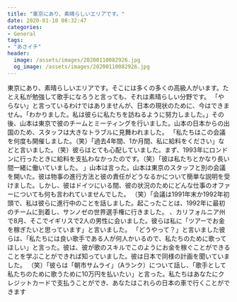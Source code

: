 ```yaml
---
title: "東京にあり、素晴らしいエリアです。"
date: 2020-01-10 08:32:47
categories:
- General
tags:
- "あさイチ"
header:
  image: /assets/images/20200110082926.jpg
  og_image: /assets/images/20200110082926.jpg
---
```


東京にあり、素晴らしいエリアです。そこには多くの多くの高級人がいます。たとえ私が勉強して歌手になろうと言っても、それは素晴らしい分野です。 「やらない」と言っているわけではありませんが、日本の現状のために、今はできません。「わかりました。私は彼らに私たちを訪ねるように努力しました。」その後、山本は東京で彼のチームとミーティングを行いました。山本の日本からの出国のため、スタッフは大きなトラブルに見舞われました。 「私たちはこの会議を何度も開催しました。（笑）「過去4年間、1か月間、私に給料をください」などと言いました。（笑）彼らはとても心配していました。まず、1993年にロンドンに行ったときに給料を支払わなかったのです。（笑）「彼は私たちとかなり長い間一緒に働いていました。 」山本は言った。山本は東京のスタッフと別の会議を開いた。彼は物事の進行方法と彼の責任がどうなるかについて簡単な説明を受けました。しかし、彼はドイツにいる間、彼の状況のためにどんな仕事のオファーについても何も言われていませんでした。 （笑）「会議は1991年末か1992年初頭で、私は彼らに進行中のことを話しました。起こったことは、1992年に最初のチームに到着し、サンノゼの世界選手権に行きました。 、カリフォルニア州で8月、そこでイギリスで2人の男性に会いました。彼らは私に「ツアーでお金を稼ぎたいと思っています」と言いました。 「どうやって？」と言いました彼らは、「私たちには良い歌手である人が何人かいるので、私たちのために歌ってほしい」と言った。彼は、彼が歌のスキルでこのようにお金を稼ぐことができることを学ぶことができれば知っていました。彼は日本で同様の計画を聞いていました。 （笑）「彼らは「朝市サムライ」（Aランク）について話し、「歌手として私たちのために歌うために10万円を払いたい」と言った。私たちはあなたにクレジットカードで支払うことができ、あなたはこれらの日本の車で行くことができます
